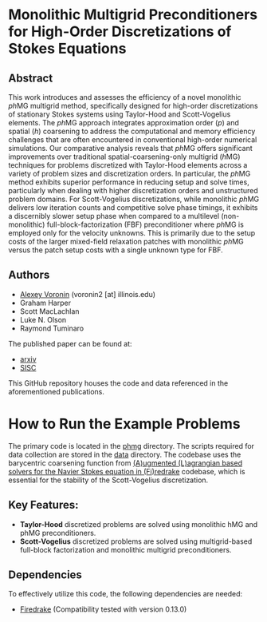 # Monolithic Multigrid Preconditioners for High-Order Discretizations of Stokes Equations

## Abstract

This work introduces and assesses the efficiency of a novel monolithic $ph\text{MG}$ multigrid method, specifically designed for high-order discretizations of stationary Stokes systems using Taylor-Hood and Scott-Vogelius elements. The $ph\text{MG}$ approach integrates approximation order ($p$) and spatial ($h$) coarsening to address the computational and memory efficiency challenges that are often encountered in conventional high-order numerical simulations. Our comparative analysis reveals that $ph\text{MG}$ offers significant improvements over traditional spatial-coarsening-only multigrid ($h\text{MG}$) techniques for problems discretized with Taylor-Hood elements across a variety of problem sizes and discretization orders. In particular, the $ph\text{MG}$ method exhibits superior performance in reducing setup and solve times, particularly when dealing with higher discretization orders and unstructured problem domains. For Scott-Vogelius discretizations, while monolithic $ph\text{MG}$ delivers low
    iteration counts and competitive solve phase timings, it exhibits a
    discernibly slower setup phase when compared to a multilevel
    (non-monolithic) full-block-factorization ($\text{FBF}$) preconditioner where
    $ph\text{MG}$ is employed only for the velocity unknowns. This is primarily due to
    the setup costs of the larger mixed-field relaxation patches with monolithic
    $ph\text{MG}$ versus the patch setup costs with a single unknown type for $\text{FBF}$.

## Authors

- [Alexey Voronin](https://alexey-voronin.github.io/) (voronin2 [at] illinois.edu)
- Graham Harper
- Scott MacLachlan
- Luke N. Olson
- Raymond Tuminaro

The published paper can be found at:
- [arxiv](https://arxiv.org/)
- [SISC](https://epubs.siam.org/doi/abs/10.1137/24M1675588?journalCode=sjoce3)

This GitHub repository houses the code and data referenced in the aforementioned publications.

# How to Run the Example Problems

The primary code is located in the [phmg](./phmg/) directory. The scripts required for data collection are stored in the [data](./data/) directory. The codebase uses the barycentric coarsening function from [(A)ugmented (L)agrangian based solvers for the Navier Stokes equation in (Fi)redrake](https://github.com/florianwechsung/alfi/) codebase, which is essential for the stability of the Scott-Vogelius discretization.

## Key Features:
- **Taylor-Hood** discretized problems are solved using monolithic hMG and phMG preconditioners. 
- **Scott-Vogelius** discretized problems are solved using multigrid-based full-block factorization and monolithic multigrid preconditioners. 


## Dependencies

To effectively utilize this code, the following dependencies are needed:
- [Firedrake](https://www.firedrakeproject.org/) (Compatibility tested with version 0.13.0)
